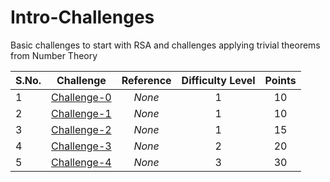 # Intro-Challenges
  
Basic challenges to start with RSA and challenges applying trivial theorems from Number Theory  
  

| S.No. | Challenge                   | Reference   | Difficulty Level | Points |
|-------|:---------------------------:|:-----------:|:----------------:|:------:|
| 1     | [Challenge-0](Challenge-0/) | _None_      | 1                | 10     |
| 2     | [Challenge-1](Challenge-1/) | _None_      | 1                | 10     |
| 3     | [Challenge-2](Challenge-2/) | _None_      | 1                | 15     |
| 4     | [Challenge-3](Challenge-3/) | _None_      | 2                | 20     |
| 5     | [Challenge-4](Challenge-4/) | _None_      | 3                | 30     |
  
